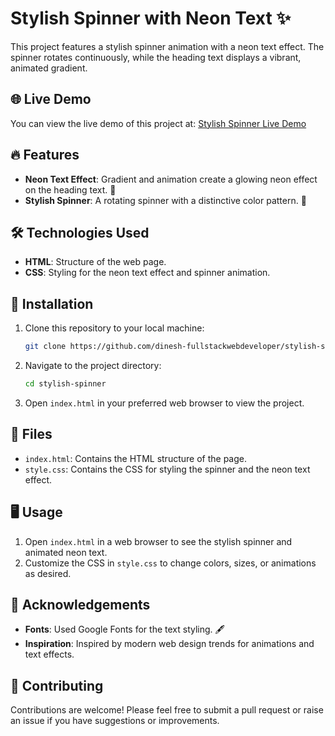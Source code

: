 # Stylish Spinner with Neon Text ✨

This project features a stylish spinner animation with a neon text effect. The spinner rotates continuously, while the heading text displays a vibrant, animated gradient. 

## 🌐 Live Demo

You can view the live demo of this project at: [Stylish Spinner Live Demo](https://66c167cc2e7977125ee44ef6--dinesh-stylish-spinner-animation.netlify.app/)

## 🔥 Features

- **Neon Text Effect**: Gradient and animation create a glowing neon effect on the heading text. 🌈
- **Stylish Spinner**: A rotating spinner with a distinctive color pattern. 🔄

## 🛠 Technologies Used

- **HTML**: Structure of the web page.
- **CSS**: Styling for the neon text effect and spinner animation.

## 🚀 Installation

1. Clone this repository to your local machine:

    ```bash
    git clone https://github.com/dinesh-fullstackwebdeveloper/stylish-spinner-animation.git
    ```

2. Navigate to the project directory:

    ```bash
    cd stylish-spinner
    ```

3. Open `index.html` in your preferred web browser to view the project.

## 📁 Files

- `index.html`: Contains the HTML structure of the page.
- `style.css`: Contains the CSS for styling the spinner and the neon text effect.

## 🖥️ Usage

1. Open `index.html` in a web browser to see the stylish spinner and animated neon text.
2. Customize the CSS in `style.css` to change colors, sizes, or animations as desired.

## 🙌 Acknowledgements

- **Fonts**: Used Google Fonts for the text styling. 🖋️
- **Inspiration**: Inspired by modern web design trends for animations and text effects.

## 🤝 Contributing

Contributions are welcome! Please feel free to submit a pull request or raise an issue if you have suggestions or improvements.
